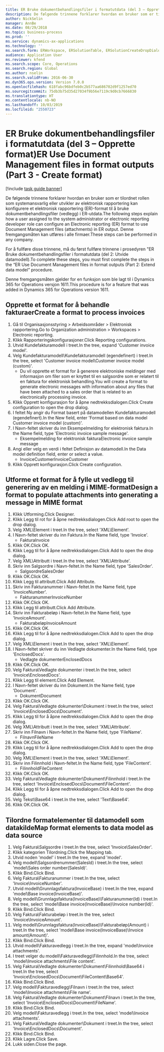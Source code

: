 ```yaml
---
title: ER Bruke dokumentbehandlingsfiler i formatutdata (del 3 – Opprette format)
description: De følgende trinnene forklarer hvordan en bruker som er tilordnet rollen som systemansvarlig eller utvikler av elektronisk rapportering kan konfigurere et elektronisk rapporteringsformat til å bruke dokumentbehandlingsfiler i ER-utdata.
author: NickSelin
manager: AnnBe
ms.date: 08/29/2018
ms.topic: business-process
ms.prod: ''
ms.service: dynamics-ax-applications
ms.technology: ''
ms.search.form: ERWorkspace, ERSolutionTable, ERSolutionCreateDropDialog, EROperationDesigner, ERComponentTypeDropDialog
audience: Application User
ms.reviewer: kfend
ms.search.scope: Core, Operations
ms.search.region: Global
ms.author: nselin
ms.search.validFrom: 2016-06-30
ms.dyn365.ops.version: Version 7.0.0
ms.openlocfilehash: 618fabc96bdfeb0c2b577aa686702d9f1257ed70
ms.sourcegitcommit: 75db3b75d35d27034f9b56e7119c9d0cb7666830
ms.translationtype: HT
ms.contentlocale: nb-NO
ms.lasthandoff: 10/03/2019
ms.locfileid: "2550723"
---
```

# <a name="er-use-document-management-files-in-format-outputs-part-3---create-format"></a><span data-ttu-id="2d87c-103">ER Bruke dokumentbehandlingsfiler i formatutdata (del 3 – Opprette format)</span><span class="sxs-lookup"><span data-stu-id="2d87c-103">ER Use Document Management files in format outputs (Part 3 - Create format)</span></span>

[!include [task guide banner](../../includes/task-guide-banner.md)]

<span data-ttu-id="2d87c-104">De følgende trinnene forklarer hvordan en bruker som er tilordnet rollen som systemansvarlig eller utvikler av elektronisk rapportering kan konfigurere et elektronisk rapportering (ER)-format til å bruke dokumentbehandlingsfiler (vedlegg) i ER-utdata.</span><span class="sxs-lookup"><span data-stu-id="2d87c-104">The following steps explain how a user assigned to the system administrator or electronic reporting developer role can configure an Electronic reporting (ER) format to use Document Management files (attachments) in ER output.</span></span> <span data-ttu-id="2d87c-105">Denne fremgangsmåten kan utføres i alle firmaer.</span><span class="sxs-lookup"><span data-stu-id="2d87c-105">These steps can be performed in any company.</span></span>

<span data-ttu-id="2d87c-106">For å fullføre disse trinnene, må du først fullføre trinnene i prosedyren "ER Bruke dokumentbehandlingsfiler i formatutdata (del 2: Utvide datamodell).</span><span class="sxs-lookup"><span data-stu-id="2d87c-106">To complete these steps, you must first complete the steps in the “ER Use Document Management files in format outputs (Part 2: Extend data model” procedure.</span></span>

<span data-ttu-id="2d87c-107">Denne fremgangsmåten gjelder for en funksjon som ble lagt til i Dynamics 365 for Operations versjon 1611.</span><span class="sxs-lookup"><span data-stu-id="2d87c-107">This procedure is for a feature that was added in Dynamics 365 for Operations version 1611.</span></span>


## <a name="create-a-format-to-process-invoices"></a><span data-ttu-id="2d87c-108">Opprette et format for å behandle fakturaer</span><span class="sxs-lookup"><span data-stu-id="2d87c-108">Create a format to process invoices</span></span>
1. <span data-ttu-id="2d87c-109">Gå til Organisasjonsstyring > Arbeidsområder > Elektronisk rapportering.</span><span class="sxs-lookup"><span data-stu-id="2d87c-109">Go to Organization administration > Workspaces > Electronic reporting.</span></span>
2. <span data-ttu-id="2d87c-110">Klikk Rapporteringskonfigurasjoner.</span><span class="sxs-lookup"><span data-stu-id="2d87c-110">Click Reporting configurations.</span></span>
3. <span data-ttu-id="2d87c-111">Utvid Kundefakturamodell i treet.</span><span class="sxs-lookup"><span data-stu-id="2d87c-111">In the tree, expand 'Customer invoice model'.</span></span>
4. <span data-ttu-id="2d87c-112">Velg Kundefakturamodell\Kundefakturamodell (egendefinert) i treet.</span><span class="sxs-lookup"><span data-stu-id="2d87c-112">In the tree, select 'Customer invoice model\Customer invoice model (custom)'.</span></span>
    * <span data-ttu-id="2d87c-113">Du vil opprette et format for å generere elektroniske meldinger med informasjon om filer som er knyttet til en salgsordre som er relatert til en faktura for elektronisk behandling.</span><span class="sxs-lookup"><span data-stu-id="2d87c-113">You will create a format to generate electronic messages with information about any files that have been attached to a sales order that is related to an electronically processing invoice.</span></span>  
5. <span data-ttu-id="2d87c-114">Klikk Opprett konfigurasjon for å åpne nedtrekksdialogen.</span><span class="sxs-lookup"><span data-stu-id="2d87c-114">Click Create configuration to open the drop dialog.</span></span>
6. <span data-ttu-id="2d87c-115">I feltet Ny angir du Format basert på datamodellen Kundefakturamodell (egendefinert).</span><span class="sxs-lookup"><span data-stu-id="2d87c-115">In the New field, enter 'Format based on data model Customer invoice model (custom)'.</span></span>
7. <span data-ttu-id="2d87c-116">I Navn-feltet skriver du inn Eksempelmelding for elektronisk faktura.</span><span class="sxs-lookup"><span data-stu-id="2d87c-116">In the Name field, type 'Electronic invoice sample message'.</span></span>
    * <span data-ttu-id="2d87c-117">Eksempelmelding for elektronisk faktura</span><span class="sxs-lookup"><span data-stu-id="2d87c-117">Electronic invoice sample message</span></span>  
8. <span data-ttu-id="2d87c-118">Angi eller velg en verdi i feltet Definisjon av datamodell.</span><span class="sxs-lookup"><span data-stu-id="2d87c-118">In the Data model definition field, enter or select a value.</span></span>
    * <span data-ttu-id="2d87c-119">InvoiceCustomer</span><span class="sxs-lookup"><span data-stu-id="2d87c-119">InvoiceCustomer</span></span>  
9. <span data-ttu-id="2d87c-120">Klikk Opprett konfigurasjon.</span><span class="sxs-lookup"><span data-stu-id="2d87c-120">Click Create configuration.</span></span>

## <a name="design-a-format-to-populate-attachments-into-generating-a-message-in-mime-format"></a><span data-ttu-id="2d87c-121">Utforme et format for å fylle ut vedlegg til generering av en melding i MIME-format</span><span class="sxs-lookup"><span data-stu-id="2d87c-121">Design a format to populate attachments into generating a message in MIME format</span></span>
1. <span data-ttu-id="2d87c-122">Klikk Utforming.</span><span class="sxs-lookup"><span data-stu-id="2d87c-122">Click Designer.</span></span>
2. <span data-ttu-id="2d87c-123">Klikk Legg til rot for å åpne nedtrekksdialogen.</span><span class="sxs-lookup"><span data-stu-id="2d87c-123">Click Add root to open the drop dialog.</span></span>
3. <span data-ttu-id="2d87c-124">Velg XML\Element i treet.</span><span class="sxs-lookup"><span data-stu-id="2d87c-124">In the tree, select 'XML\Element'.</span></span>
4. <span data-ttu-id="2d87c-125">I Navn-feltet skriver du inn Faktura.</span><span class="sxs-lookup"><span data-stu-id="2d87c-125">In the Name field, type 'Invoice'.</span></span>
    * <span data-ttu-id="2d87c-126">Faktura</span><span class="sxs-lookup"><span data-stu-id="2d87c-126">Invoice</span></span>  
5. <span data-ttu-id="2d87c-127">Klikk OK.</span><span class="sxs-lookup"><span data-stu-id="2d87c-127">Click OK.</span></span>
6. <span data-ttu-id="2d87c-128">Klikk Legg til for å åpne nedtrekksdialogen.</span><span class="sxs-lookup"><span data-stu-id="2d87c-128">Click Add to open the drop dialog.</span></span>
7. <span data-ttu-id="2d87c-129">Velg XML\Attributt i treet.</span><span class="sxs-lookup"><span data-stu-id="2d87c-129">In the tree, select 'XML\Attribute'.</span></span>
8. <span data-ttu-id="2d87c-130">Skriv inn Salgsordre i Navn-feltet.</span><span class="sxs-lookup"><span data-stu-id="2d87c-130">In the Name field, type 'SalesOrder'.</span></span>
    * <span data-ttu-id="2d87c-131">Salgsordre</span><span class="sxs-lookup"><span data-stu-id="2d87c-131">SalesOrder</span></span>  
9. <span data-ttu-id="2d87c-132">Klikk OK.</span><span class="sxs-lookup"><span data-stu-id="2d87c-132">Click OK.</span></span>
10. <span data-ttu-id="2d87c-133">Klikk Legg til attributt.</span><span class="sxs-lookup"><span data-stu-id="2d87c-133">Click Add Attribute.</span></span>
11. <span data-ttu-id="2d87c-134">Skriv inn Fakturanummer i Navn-feltet.</span><span class="sxs-lookup"><span data-stu-id="2d87c-134">In the Name field, type 'InvoiceNumber'.</span></span>
    * <span data-ttu-id="2d87c-135">Fakturanummer</span><span class="sxs-lookup"><span data-stu-id="2d87c-135">InvoiceNumber</span></span>  
12. <span data-ttu-id="2d87c-136">Klikk OK.</span><span class="sxs-lookup"><span data-stu-id="2d87c-136">Click OK.</span></span>
13. <span data-ttu-id="2d87c-137">Klikk Legg til attributt.</span><span class="sxs-lookup"><span data-stu-id="2d87c-137">Click Add Attribute.</span></span>
14. <span data-ttu-id="2d87c-138">Skriv inn Fakturabeløp i Navn-feltet.</span><span class="sxs-lookup"><span data-stu-id="2d87c-138">In the Name field, type 'InvoiceAmount'.</span></span>
    * <span data-ttu-id="2d87c-139">Fakturabeløp</span><span class="sxs-lookup"><span data-stu-id="2d87c-139">InvoiceAmount</span></span>  
15. <span data-ttu-id="2d87c-140">Klikk OK.</span><span class="sxs-lookup"><span data-stu-id="2d87c-140">Click OK.</span></span>
16. <span data-ttu-id="2d87c-141">Klikk Legg til for å åpne nedtrekksdialogen.</span><span class="sxs-lookup"><span data-stu-id="2d87c-141">Click Add to open the drop dialog.</span></span>
17. <span data-ttu-id="2d87c-142">Velg XML\Element i treet.</span><span class="sxs-lookup"><span data-stu-id="2d87c-142">In the tree, select 'XML\Element'.</span></span>
18. <span data-ttu-id="2d87c-143">I Navn-feltet skriver du inn Vedlagte dokumenter.</span><span class="sxs-lookup"><span data-stu-id="2d87c-143">In the Name field, type 'EnclosedDocs'.</span></span>
    * <span data-ttu-id="2d87c-144">Vedlagte dokumenter</span><span class="sxs-lookup"><span data-stu-id="2d87c-144">EnclosedDocs</span></span>  
19. <span data-ttu-id="2d87c-145">Klikk OK.</span><span class="sxs-lookup"><span data-stu-id="2d87c-145">Click OK.</span></span>
20. <span data-ttu-id="2d87c-146">Velg Faktura\Vedlagte dokumenter i treet.</span><span class="sxs-lookup"><span data-stu-id="2d87c-146">In the tree, select 'Invoice\EnclosedDocs'.</span></span>
21. <span data-ttu-id="2d87c-147">Klikk Legg til element.</span><span class="sxs-lookup"><span data-stu-id="2d87c-147">Click Add Element.</span></span>
22. <span data-ttu-id="2d87c-148">I Navn-feltet skriver du inn Dokument.</span><span class="sxs-lookup"><span data-stu-id="2d87c-148">In the Name field, type 'Document'.</span></span>
    * <span data-ttu-id="2d87c-149">Dokument</span><span class="sxs-lookup"><span data-stu-id="2d87c-149">Document</span></span>  
23. <span data-ttu-id="2d87c-150">Klikk OK.</span><span class="sxs-lookup"><span data-stu-id="2d87c-150">Click OK.</span></span>
24. <span data-ttu-id="2d87c-151">Velg Faktura\Vedlagte dokumenter\Dokument i treet.</span><span class="sxs-lookup"><span data-stu-id="2d87c-151">In the tree, select 'Invoice\EnclosedDocs\Document'.</span></span>
25. <span data-ttu-id="2d87c-152">Klikk Legg til for å åpne nedtrekksdialogen.</span><span class="sxs-lookup"><span data-stu-id="2d87c-152">Click Add to open the drop dialog.</span></span>
26. <span data-ttu-id="2d87c-153">Velg XML\Attributt i treet.</span><span class="sxs-lookup"><span data-stu-id="2d87c-153">In the tree, select 'XML\Attribute'.</span></span>
27. <span data-ttu-id="2d87c-154">Skriv inn Filnavn i Navn-feltet.</span><span class="sxs-lookup"><span data-stu-id="2d87c-154">In the Name field, type 'FileName'.</span></span>
    * <span data-ttu-id="2d87c-155">Filnavn</span><span class="sxs-lookup"><span data-stu-id="2d87c-155">FileName</span></span>  
28. <span data-ttu-id="2d87c-156">Klikk OK.</span><span class="sxs-lookup"><span data-stu-id="2d87c-156">Click OK.</span></span>
29. <span data-ttu-id="2d87c-157">Klikk Legg til for å åpne nedtrekksdialogen.</span><span class="sxs-lookup"><span data-stu-id="2d87c-157">Click Add to open the drop dialog.</span></span>
30. <span data-ttu-id="2d87c-158">Velg XML\Element i treet.</span><span class="sxs-lookup"><span data-stu-id="2d87c-158">In the tree, select 'XML\Element'.</span></span>
31. <span data-ttu-id="2d87c-159">Skriv inn Filinnhold i Navn-feltet.</span><span class="sxs-lookup"><span data-stu-id="2d87c-159">In the Name field, type 'FileContent'.</span></span>
    * <span data-ttu-id="2d87c-160">Filinnhold</span><span class="sxs-lookup"><span data-stu-id="2d87c-160">FileContent</span></span>  
32. <span data-ttu-id="2d87c-161">Klikk OK.</span><span class="sxs-lookup"><span data-stu-id="2d87c-161">Click OK.</span></span>
33. <span data-ttu-id="2d87c-162">Velg Faktura\Vedlagte dokumenter\Dokument\Filinnhold i treet.</span><span class="sxs-lookup"><span data-stu-id="2d87c-162">In the tree, select 'Invoice\EnclosedDocs\Document\FileContent'.</span></span>
34. <span data-ttu-id="2d87c-163">Klikk Legg til for å åpne nedtrekksdialogen.</span><span class="sxs-lookup"><span data-stu-id="2d87c-163">Click Add to open the drop dialog.</span></span>
35. <span data-ttu-id="2d87c-164">Velg Tekst\Base64 i treet.</span><span class="sxs-lookup"><span data-stu-id="2d87c-164">In the tree, select 'Text\Base64'.</span></span>
36. <span data-ttu-id="2d87c-165">Klikk OK.</span><span class="sxs-lookup"><span data-stu-id="2d87c-165">Click OK.</span></span>

## <a name="map-format-elements-to-data-model-as-data-source"></a><span data-ttu-id="2d87c-166">Tilordne formatelementer til datamodell som datakilde</span><span class="sxs-lookup"><span data-stu-id="2d87c-166">Map format elements to data model as data source</span></span>
1. <span data-ttu-id="2d87c-167">Velg Faktura\Salgsordre i treet.</span><span class="sxs-lookup"><span data-stu-id="2d87c-167">In the tree, select 'Invoice\SalesOrder'.</span></span>
2. <span data-ttu-id="2d87c-168">Klikk kategorien Tilordning.</span><span class="sxs-lookup"><span data-stu-id="2d87c-168">Click the Mapping tab.</span></span>
3. <span data-ttu-id="2d87c-169">Utvid noden 'model' i treet.</span><span class="sxs-lookup"><span data-stu-id="2d87c-169">In the tree, expand 'model'.</span></span>
4. <span data-ttu-id="2d87c-170">Velg modell\Salgsordrenummer(SalesId) i treet.</span><span class="sxs-lookup"><span data-stu-id="2d87c-170">In the tree, select 'model\Sales order number(SalesId)'.</span></span>
5. <span data-ttu-id="2d87c-171">Klikk Bind.</span><span class="sxs-lookup"><span data-stu-id="2d87c-171">Click Bind.</span></span>
6. <span data-ttu-id="2d87c-172">Velg Faktura\Fakturanummer i treet.</span><span class="sxs-lookup"><span data-stu-id="2d87c-172">In the tree, select 'Invoice\InvoiceNumber'.</span></span>
7. <span data-ttu-id="2d87c-173">Utvid modell\Grunnlagsfaktura(InvoiceBase) i treet.</span><span class="sxs-lookup"><span data-stu-id="2d87c-173">In the tree, expand 'model\Base invoice(InvoiceBase)'.</span></span>
8. <span data-ttu-id="2d87c-174">Velg modell\Grunnlagsfaktura(InvoiceBase)\Fakturanummer(Id) i treet.</span><span class="sxs-lookup"><span data-stu-id="2d87c-174">In the tree, select 'model\Base invoice(InvoiceBase)\Invoice number(Id)'.</span></span>
9. <span data-ttu-id="2d87c-175">Klikk Bind.</span><span class="sxs-lookup"><span data-stu-id="2d87c-175">Click Bind.</span></span>
10. <span data-ttu-id="2d87c-176">Velg Faktura\Fakturabeløp i treet.</span><span class="sxs-lookup"><span data-stu-id="2d87c-176">In the tree, select 'Invoice\InvoiceAmount'.</span></span>
11. <span data-ttu-id="2d87c-177">Velg modell\Grunnlagsfaktura(InvoiceBase)\Fakturabeløp(Amount) i treet.</span><span class="sxs-lookup"><span data-stu-id="2d87c-177">In the tree, select 'model\Base invoice(InvoiceBase)\Invoice amount(Amount)'.</span></span>
12. <span data-ttu-id="2d87c-178">Klikk Bind.</span><span class="sxs-lookup"><span data-stu-id="2d87c-178">Click Bind.</span></span>
13. <span data-ttu-id="2d87c-179">Utvid modell\Fakturavedlegg i treet.</span><span class="sxs-lookup"><span data-stu-id="2d87c-179">In the tree, expand 'model\Invoice attachments'.</span></span>
14. <span data-ttu-id="2d87c-180">I treet velger du modell\Fakturavedlegg\Filinnhold.</span><span class="sxs-lookup"><span data-stu-id="2d87c-180">In the tree, select 'model\Invoice attachments\File content'.</span></span>
15. <span data-ttu-id="2d87c-181">Velg Faktura\Vedlagte dokumenter\Dokument\Filinnhold\Base64 i treet.</span><span class="sxs-lookup"><span data-stu-id="2d87c-181">In the tree, select 'Invoice\EnclosedDocs\Document\FileContent\Base64'.</span></span>
16. <span data-ttu-id="2d87c-182">Klikk Bind.</span><span class="sxs-lookup"><span data-stu-id="2d87c-182">Click Bind.</span></span>
17. <span data-ttu-id="2d87c-183">Velg modell\Fakturavedlegg\Filnavn i treet.</span><span class="sxs-lookup"><span data-stu-id="2d87c-183">In the tree, select 'model\Invoice attachments\File name'.</span></span>
18. <span data-ttu-id="2d87c-184">Velg Faktura\Vedlagte dokumenter\Dokument\Filnavn i treet.</span><span class="sxs-lookup"><span data-stu-id="2d87c-184">In the tree, select 'Invoice\EnclosedDocs\Document\FileName'.</span></span>
19. <span data-ttu-id="2d87c-185">Klikk Bind.</span><span class="sxs-lookup"><span data-stu-id="2d87c-185">Click Bind.</span></span>
20. <span data-ttu-id="2d87c-186">Velg modell\Fakturavedlegg i treet.</span><span class="sxs-lookup"><span data-stu-id="2d87c-186">In the tree, select 'model\Invoice attachments'.</span></span>
21. <span data-ttu-id="2d87c-187">Velg Faktura\Vedlagte dokumenter\Dokument i treet.</span><span class="sxs-lookup"><span data-stu-id="2d87c-187">In the tree, select 'Invoice\EnclosedDocs\Document'.</span></span>
22. <span data-ttu-id="2d87c-188">Klikk Bind.</span><span class="sxs-lookup"><span data-stu-id="2d87c-188">Click Bind.</span></span>
23. <span data-ttu-id="2d87c-189">Klikk Lagre.</span><span class="sxs-lookup"><span data-stu-id="2d87c-189">Click Save.</span></span>
24. <span data-ttu-id="2d87c-190">Lukk siden.</span><span class="sxs-lookup"><span data-stu-id="2d87c-190">Close the page.</span></span>

